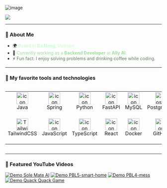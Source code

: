 ![image](https://github.com/user-attachments/assets/2500d6fe-eb27-4489-9b31-16bac10b01e0)
<div align="center" style="display: inline-flex; align-items: center; gap: 15px;">
    <h1 style="font-size: 24px; margin: 0; color: #62825D;">
        <img src="https://readme-typing-svg.herokuapp.com/?font=Righteous&size=24&color=C2FFC7&center=false&vCenter=true&width=300&height=40&duration=3000&lines=Hi+There!+👋;+I'm+Do+Nguyen+Anh!;">
    </h1>
</div>

---

### 🚀 About Me
- 🌍 <span style="color: #C2FFC7;">Based in **Da Nang**, Vietnam.</span>
- 💼 <span style="color: #9EDF9C;">Currently working as a **Backend Developer** at **Ally AI**.</span>
- ⚡ <span style="color: #62825D;">Fun fact: I enjoy solving problems and drinking coffee while coding.</span>



---

### 🌱 My favorite tools and technologies

<div style="display: flex; align-items: flex-start; align: center">
  <table align="center">
    <tr>
      <td align="center" width="60">
        <img
          src="https://techstack-generator.vercel.app/java-icon.svg"
          alt="icon"
          width="38"
          height="38"
        />
        <br />Java
      </td>
      <td align="center" width="60">
        <img
          src="https://skillicons.dev/icons?i=spring"
          alt="icon"
          width="38"
          height="38"
        />
        <br />Spring
      </td>
      <td align="center" width="60">
        <img
          src="https://techstack-generator.vercel.app/python-icon.svg"
          alt="icon"
          width="38"
          height="38"
        />
        <br />Python
      </td>
      <td align="center" width="60">
        <img
          src="https://skillicons.dev/icons?i=fastapi"
          alt="icon"
          width="38"
          height="38"
        />
        <br />FastAPI
      </td>
      <td align="center" width="60">
        <img
          src="https://techstack-generator.vercel.app/mysql-icon.svg"
          alt="icon"
          width="38"
          height="38"
        />
        <br />MySQL
      </td>
      <td align="center" width="60">
        <img
          src="https://skillicons.dev/icons?i=postgres"
          width="38"
          height="38"
          alt="PostgreSQL"
        />
        <br />PostgreSQL
      </td>
      <td align="center" width="60">
        <img
          src="https://skillicons.dev/icons?i=html"
          width="38"
          height="38"
          alt="HTML5"
        />
        <br />HTML5
      </td>
      <td align="center" width="60">
        <img
          src="https://skillicons.dev/icons?i=css"
          width="38"
          height="38"
          alt="CSS3"
        />
        <br />CSS3
      </td>
      <td align="center" width="60">
        <img
          src="https://skillicons.dev/icons?i=sass"
          width="38"
          height="38"
          alt="SASS"
        />
        <br />SASS
      </td>
    </tr>
    <tr>
      <td align="center" width="60">
        <img
          src="https://skillicons.dev/icons?i=tailwind"
          width="38"
          height="38"
          alt="TailwindCSS"
        />
        <br />TailwindCSS
      </td>
      <td align="center" width="60">
        <img
          src="https://techstack-generator.vercel.app/js-icon.svg"
          alt="icon"
          width="38"
          height="38"
        />
        <br />JavaScript
      </td>
      <td align="center" width="60">
        <img
          src="https://techstack-generator.vercel.app/ts-icon.svg"
          alt="icon"
          width="38"
          height="38"
        />
        <br />TypeScript
      </td>
      <td align="center" width="60">
        <img
          src="https://techstack-generator.vercel.app/react-icon.svg"
          alt="icon"
          width="38"
          height="38"
        />
        <br />React
      </td>
      <td align="center" width="60">
        <img
          src="https://techstack-generator.vercel.app/docker-icon.svg"
          alt="icon"
          width="38"
          height="38"
        />
        <br />Docker
      </td>
      <td align="center" width="60">
        <img
          src="https://techstack-generator.vercel.app/github-icon.svg"
          alt="icon"
          width="38"
          height="38"
        />
        <br />GitHub
      </td>
      <td align="center" width="60">
        <img
          src="https://skillicons.dev/icons?i=idea"
          alt="icon"
          width="38"
          height="38"
        />
        <br />IntelliJ IDEA
      </td>
      <td align="center" width="60">
        <img
          src="https://skillicons.dev/icons?i=vscode"
          width="38"
          height="38"
          alt="VS Code Insiders"
        />
        <br />VS Code Insiders
      </td>
      <td align="center" width="60">
        <img
          src="https://skillicons.dev/icons?i=postman"
          alt="icon"
          width="38"
          height="38"
        />
        <br />Postman
      </td>
    </tr>
  </table>
</div>

---

### 🌱 Featured YouTube Videos

[![Demo Sole Mate AI](https://ytcards.demolab.com/?id=V6HKYMzLA9E&title=Demo+Sole+Mate+AI&lang=en&timestamp=1717520400&background_color=%230d1117&title_color=%23ffffff&stats_color=%23dedede&max_title_lines=1&width=200&border_radius=5&duration=285 "Demo Sole Mate AI")](https://youtu.be/V6HKYMzLA9E?si=3JZ_D3ELwOQ)
[![Demo PBL5-smart-home](https://ytcards.demolab.com/?id=dvwq9WvmDM4&title=Demo+PBL5+-+smart+-+home&lang=en&timestamp=1686330000&background_color=%230d1117&title_color=%23ffffff&stats_color=%23dedede&max_title_lines=1&width=200&border_radius=5&duration=141 "Demo PBL5-smart-home")](https://youtu.be/dvwq9WvmDM4?si=j_HNg1IWzRyvVOu7)
[![Demo PBL4-mess](https://ytcards.demolab.com/?id=vbQYvhYEAqE&title=Demo+PBL4+-+mess&lang=en&timestamp=1687971600&background_color=%230d1117&title_color=%23ffffff&stats_color=%23dedede&max_title_lines=1&width=200&border_radius=5&duration=97 "Demo PBL4-mess")](https://youtu.be/vbQYvhYEAqE?si=XCB6huKvwUSE45MP)
[![Demo Quack Quack Game](https://ytcards.demolab.com/?id=jpjkh_73JG8&title=Demo+Quack+Quack+Game&lang=en&timestamp=1717584000&background_color=%230d1117&title_color=%23ffffff&stats_color=%23dedede&max_title_lines=1&width=200&border_radius=5&duration=12 "Demo Quack Quack Game")](https://youtu.be/jpjkh_73JG8?si=p5PaxlLYF482vL4k)

